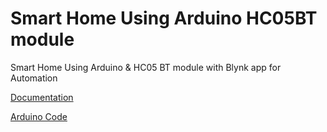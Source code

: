 # Smart Home Using Arduino HC05BT module

 Smart Home Using Arduino  & HC05 BT module with Blynk app for  Automation

[Documentation](doc/Doc-Smart-Home-Using-Arduino_HC05BT-module.pdf)

[Arduino Code ](/code/Smart-Home-Using-Arduino_HC05BT-module.ino)
